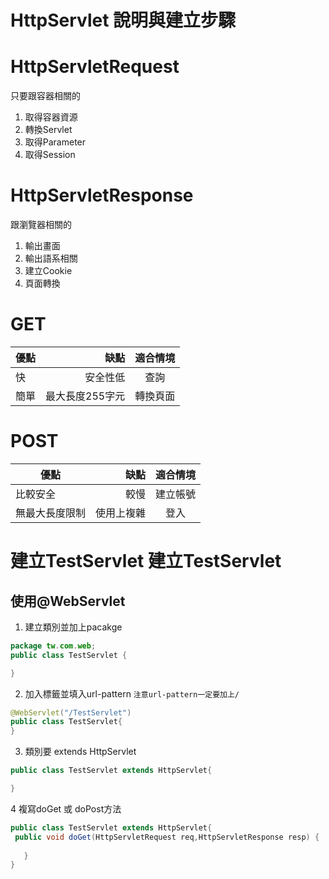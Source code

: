 # HttpServlet 說明與建立步驟
# HttpServletRequest
只要跟容器相關的
1. 取得容器資源
2. 轉換Servlet
3. 取得Parameter
4. 取得Session
# HttpServletResponse
跟瀏覽器相關的
1. 輸出畫面
2. 輸出語系相關
3. 建立Cookie
4. 頁面轉換

# GET
| 優點        | 缺點   |  適合情境  |
| --------   | -----:  | :----:  |
| 快         | 安全性低   |  查詢  |
|  簡單      |  最大長度255字元   |  轉換頁面  |

# POST
| 優點        | 缺點   |   適合情境  |
| --------   | -----:     | :----:  |
| 比較安全     |      較慢    |  建立帳號 |
| 無最大長度限制  |  使用上複雜   |  登入  |


# 建立TestServlet 建立TestServlet
## 使用@WebServlet
1. 建立類別並加上pacakge
```java
package tw.com.web;
public class TestServlet {

}
````
2. 加入標籤並填入url-pattern
`注意url-pattern一定要加上/`
 ```java
 @WebServlet("/TestServlet")
public class TestServlet{
}
 ```
3. 類別要 extends HttpServlet
```java
public class TestServlet extends HttpServlet{

}
```
4 複寫doGet 或 doPost方法
```java
public class TestServlet extends HttpServlet{
 public void doGet(HttpServletRequest req,HttpServletResponse resp) {
	   
   }
}
```
